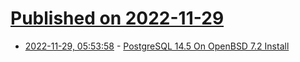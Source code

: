 # [Published on 2022-11-29](index.md)

* [2022-11-29, 05:53:58](https://lobste.rs/s/h5ogz8/postgresql_14_5_on_openbsd_7_2_install) - [PostgreSQL 14.5 On OpenBSD 7.2 Install](https://obsd.solutions/en/blog/2022/11/13/postgresql-145-on-openbsd-72-install/index.html)

